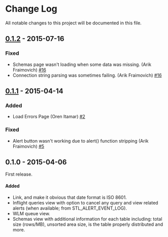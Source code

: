 # Change Log
All notable changes to this project will be documented in this file.

## [0.1.2] - 2015-07-16
### Fixed

- Schemas page wasn't loading when some data was missing. (Arik Fraimovich) [#16]
- Connection string parsing was sometimes failing. (Arik Fraimovich) [#16]

## [0.1.1] - 2015-04-14
### Added
- Load Errors Page (Oren Itamar) [#2]

### Fixed
- Alert button wasn't working due to alert() function stripping (Arik Fraimovich) [#5]

## 0.1.0 - 2015-04-06

First release.

#### Added
- Link, and make it obvious that date format is ISO 8601.
- Inflight queries view with option to cancel any query and view related alerts (when available; from STL_ALERT_EVENT_LOG).
- WLM queue view.
- Schemas view with additional information for each table including: total size (rows/MB), unsorted area size, is the table properly distributed and more.

[0.1.2]: https://github.com/everythingme/redshift_console/compare/v0.1.1...v0.1.2
[0.1.1]: https://github.com/everythingme/redshift_console/compare/v0.1.0...v0.1.1
[#2]: https://github.com/EverythingMe/redshift_console/pull/2
[#5]: https://github.com/EverythingMe/redshift_console/pull/5
[#16]: https://github.com/EverythingMe/redshift_console/pull/16
